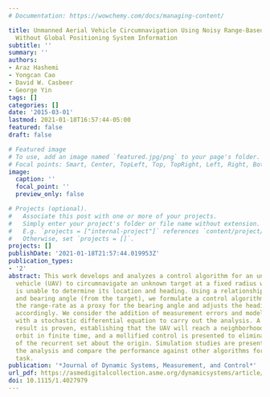 ```yaml
---
# Documentation: https://wowchemy.com/docs/managing-content/

title: Unmanned Aerial Vehicle Circumnavigation Using Noisy Range-Based Measurements
  Without Global Positioning System Information
subtitle: ''
summary: ''
authors:
- Araz Hashemi
- Yongcan Cao
- David W. Casbeer
- George Yin
tags: []
categories: []
date: '2015-03-01'
lastmod: 2021-01-18T16:57:44-05:00
featured: false
draft: false

# Featured image
# To use, add an image named `featured.jpg/png` to your page's folder.
# Focal points: Smart, Center, TopLeft, Top, TopRight, Left, Right, BottomLeft, Bottom, BottomRight.
image:
  caption: ''
  focal_point: ''
  preview_only: false

# Projects (optional).
#   Associate this post with one or more of your projects.
#   Simply enter your project's folder or file name without extension.
#   E.g. `projects = ["internal-project"]` references `content/project/deep-learning/index.md`.
#   Otherwise, set `projects = []`.
projects: []
publishDate: '2021-01-18T21:57:44.019953Z'
publication_types:
- '2'
abstract: This work develops and analyzes a control algorithm for an unmanned aerial
  vehicle (UAV) to circumnavigate an unknown target at a fixed radius when the UAV
  is unable to determine its location and heading. Using a relationship between range-rate
  and bearing angle (from the target), we formulate a control algorithm that uses
  the range-rate as a proxy for the bearing angle and adjusts the heading of the UAV
  accordingly. We consider the addition of measurement errors and model the system
  with a stochastic differential equation to carry out the analysis. A recurrence
  result is proven, establishing that the UAV will reach a neighborhood of the desired
  orbit in finite time, and a mollified control is presented to eliminate a portion
  of the recurrent set about the origin. Simulation studies are presented to support
  the analysis and compare the performance against other algorithms for the circumnavigation
  task.
publication: '*Journal of Dynamic Systems, Measurement, and Control*'
url_pdf: https://asmedigitalcollection.asme.org/dynamicsystems/article/doi/10.1115/1.4027979/371687/Unmanned-Aerial-Vehicle-Circumnavigation-Using
doi: 10.1115/1.4027979
---
```

